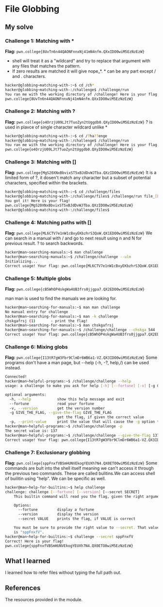 # File Globbing
## My solve
### Challenge 1: Matching with *
**Flag:** `pwn.college{8UvTn6n44QAONFnnxNj41mN4nfm.QXxIDO0wiM5EzNzEzW}`
* shell will treat it as a "wildcard" and try to replace that argument with any files that matches the pattern.
* If zero results are matched it will give nope_*. * can be any part except / and . characters.
```bash
hacker@globbing~matching-with-:~$ cd /ch*
hacker@globbing~matching-with-:/challenge$ /challenge/run
You ran me with the working directory of /challenge! Here is your flag:
pwn.college{8UvTn6n44QAONFnnxNj41mN4nfm.QXxIDO0wiM5EzNzEzW}
```

### Challenge 2: Matching with ?
**Flag:** `pwn.college{o4OrzjU09LJt7TuoZyn2tUggdb0.QXyIDO0wiM5EzNzEzW}`
? is used in plavce of single character wildcard unlike *
```bash
hacker@globbing~matching-with-:~$ cd /?ha??enge
hacker@globbing~matching-with-:/challenge$ /challenge/run
You ran me with the working directory of /challenge! Here is your flag:
pwn.college{o4OrzjU09LJt7TuoZyn2tUggdb0.QXyIDO0wiM5EzNzEzW}
```

### Challenge 3: Matching with []
**Flag:** `pwn.college{MgS20XNxBbvixST5xBJdDvWJTba.QXzIDO0wiM5EzNzEzW}`
It is a limited form of ?, it dosen't match any character but a subset of potential characters, specified within the brackets.
```bash
hacker@globbing~matching-with-:~$ cd /challenge/files
hacker@globbing~matching-with-:/challenge/files$ /challenge/run file_[bash]
You got it! Here is your flag!
pwn.college{MgS20XNxBbvixST5xBJdDvWJTba.QXzIDO0wiM5EzNzEzW}
hacker@globbing~matching-with-:/challenge/files$
```

### Challenge 4: Matching paths with []
**Flag:** ` pwn.college{ML6CTV7e1nW1cBxyEKbzhrS3QoW.QX1EDO0wiM5EzNzEzW} `
We can search in a manual with / and go to next result using n and N for previous result. ? to search backwords.
```bash
hacker@man~searching-manuals:~$ man challenge
hacker@man~searching-manuals:~$ /challenge/challenge --ulm
Initializing...
Correct usage! Your flag: pwn.college{ML6CTV7e1nW1cBxyEKbzhrS3QoW.QX1EDO0wiM5EzNzEzW}
```

### Challenge 5: Multiple globs
**Flag:** `pwn.college{cB5WhOP4skgWa4UB3frs0jjgpa7.QX2EDO0wiM5EzNzEzW}`

man man is used to find the manuals we are looking for.

```bash
hacker@man~searching-for-manuals:~$ man man challenge
No manual entry for challenge
hacker@man~searching-for-manuals:~$ man -k challenge
chskgafrsj (1)       - print the flag!
hacker@man~searching-for-manuals:~$ man chskgafrsj
hacker@man~searching-for-manuals:~$ /challenge/challenge --chskga 544
Correct usage! Your flag: pwn.college{cB5WhOP4skgWa4UB3frs0jjgpa7.QX2EDO0wiM5EzNzEzW}
```

### Challenge 6: Mixing globs
**Flag:** `pwn.college{I13tR7gW3Fbr9ClmDr6WB6a1-VZ.QX3IDO0wiM5EzNzEzW}`
Some programs don't have a man page, but --help (-h, -?, help,/) can be used instead. 
```bash
Connected!
hacker@man~helpful-programs:~$ /challenge/challenge --help
usage: a challenge to make you ask for help [-h] [--fortune] [-v] [-g GIVE_THE_FLAG] [-p]

optional arguments:
  -h, --help            show this help message and exit
  --fortune             read your fortune
  -v, --version         get the version number
  -g GIVE_THE_FLAG, --give-the-flag GIVE_THE_FLAG
                        get the flag, if given the correct value
  -p, --print-value     print the value that will cause the -g option to give you the flag
hacker@man~helpful-programs:~$ /challenge/challenge -p
The secret value is: 137
hacker@man~helpful-programs:~$ /challenge/challenge --give-the-flag 137
Correct usage! Your flag: pwn.college{I13tR7gW3Fbr9ClmDr6WB6a1-VZ.QX3IDO0wiM5EzNzEzW}
```

### Challenge 7: Exclusionary globbing
**Flag:** `pwn.college{sppFnxfVBSmHUNVEkogYEUXh7N4.QX0ETO0wiM5EzNzEzW}`
Some commands are bult into the shell itself meaning we can't access it through the previous two commands. These are called bulitins.We can access shell of builitin using "help". We can be specific as well.
```bash
hacker@man~help-for-builtins:~$ help challenge
challenge: challenge [--fortune] [--version] [--secret SECRET]
    This builtin command will read you the flag, given the right arguments!

    Options:
      --fortune         display a fortune
      --version         display the version
      --secret VALUE    prints the flag, if VALUE is correct

    You must be sure to provide the right value to --secret. That value
    is "sppFnxfV".
hacker@man~help-for-builtins:~$ challenge --secret sppFnxfV
Correct! Here is your flag!
pwn.college{sppFnxfVBSmHUNVEkogYEUXh7N4.QX0ETO0wiM5EzNzEzW}
```
## What I learned
I learned how to refer files without typing the full path out.
## References 
The resources provided in the module.

